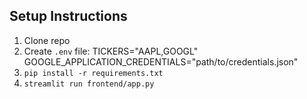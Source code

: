 ## Setup Instructions
1. Clone repo
2. Create `.env` file:
TICKERS="AAPL,GOOGL"
GOOGLE_APPLICATION_CREDENTIALS="path/to/credentials.json"
3. `pip install -r requirements.txt`
4. `streamlit run frontend/app.py`
